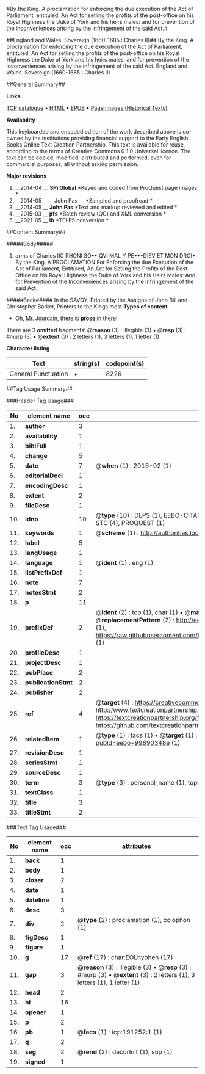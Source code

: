 #By the King. A proclamation for enforcing the due execution of the Act of Parliament, entituled, An Act for setling the profits of the post-office on his Royal Highness the Duke of York and his heirs males: and for prevention of the inconveniences arising by the infringement of the said Act.#

##England and Wales. Sovereign (1660-1685 : Charles II)##
By the King. A proclamation for enforcing the due execution of the Act of Parliament, entituled, An Act for setling the profits of the post-office on his Royal Highness the Duke of York and his heirs males: and for prevention of the inconveniences arising by the infringement of the said Act.
England and Wales. Sovereign (1660-1685 : Charles II)

##General Summary##

**Links**

[TCP catalogue](http://www.ota.ox.ac.uk/tcp/)  • 
[HTML](http://tei.it.ox.ac.uk/tcp/Texts-HTML/free/B19/B19596.html)  • 
[EPUB](http://tei.it.ox.ac.uk/tcp/Texts-EPUB/free/B19/B19596.epub) • 
[Page images (Historical Texts)](https://historicaltexts.jisc.ac.uk/eebo-99890348_191252e)

**Availability**

This keyboarded and encoded edition of the work described above is co-owned by the
    institutions providing financial support to the Early English Books Online Text Creation
    Partnership. This text is available for reuse, according to the terms of  Creative Commons 0 1.0 Universal
    licence. The text can be copied, modified, distributed and performed, even for commercial
    purposes, all without asking permission.

**Major revisions**

1. __2014-04 __ __SPi Global__ *Keyed and coded from ProQuest page images *
1. __2014-05 __ __John Pas __ *Sampled and proofread *
1. __2014-05 __ __John Pas__ *Text and markup reviewed and edited *
1. __2015-03 __ __pfs__ *Batch review (QC) and XML conversion *
1. __2021-05 __ __lb__ *TEI P5 conversion *

##Content Summary##

#####Body#####

1. arms of Charles IIC RHONI SO•• QVI MAL Y PE•••DIEV ET MON DROI• By the King. A PROCLAMATION For Enforcing the due Execution of the Act of Parliament, Entituled, An Act for Setling the Profits of the Post-Office on his Royal Highness the Duke of York and his Heirs Males: And for Prevention of the Inconveniences arising by the Infringement of the said Act.

#####Back#####
In the SAVOY, Printed by the Assigns of John Bill and Christopher Barker, Printers to the Kings most
**Types of content**

  * Oh, Mr. Jourdain, there is **prose** in there!

There are 3 **omitted** fragments! 
 @__reason__ (3) : illegible (3)  •  @__resp__ (3) : #murp (3)  •  @__extent__ (3) : 2 letters (1), 3 letters (1), 1 letter (1)

**Character listing**


|Text|string(s)|codepoint(s)|
|---|---|---|
|General Punctuation|•|8226|

##Tag Usage Summary##

###Header Tag Usage###

|No|element name|occ|attributes|
|---|---|---|---|
|1.|__author__|3||
|2.|__availability__|1||
|3.|__biblFull__|1||
|4.|__change__|5||
|5.|__date__|7| @__when__ (1) : 2016-02 (1)|
|6.|__editorialDecl__|1||
|7.|__encodingDesc__|1||
|8.|__extent__|2||
|9.|__fileDesc__|1||
|10.|__idno__|10| @__type__ (10) : DLPS (1), EEBO-CITATION (1), VID (1), EEBO-PROQUEST (1), OCLC (1), STC (4), PROQUEST (1)|
|11.|__keywords__|1| @__scheme__ (1) : http://authorities.loc.gov/ (1)|
|12.|__label__|5||
|13.|__langUsage__|1||
|14.|__language__|1| @__ident__ (1) : eng (1)|
|15.|__listPrefixDef__|1||
|16.|__note__|7||
|17.|__notesStmt__|2||
|18.|__p__|11||
|19.|__prefixDef__|2| @__ident__ (2) : tcp (1), char (1)  •  @__matchPattern__ (2) : ([0-9\-]+):([0-9IVX]+) (1), (.+) (1)  •  @__replacementPattern__ (2) : http://eebo.chadwyck.com/downloadtiff?vid=$1&page=$2 (1), https://raw.githubusercontent.com/textcreationpartnership/Texts/master/tcpchars.xml#$1 (1)|
|20.|__profileDesc__|1||
|21.|__projectDesc__|1||
|22.|__pubPlace__|2||
|23.|__publicationStmt__|2||
|24.|__publisher__|2||
|25.|__ref__|4| @__target__ (4) : https://creativecommons.org/publicdomain/zero/1.0/ (1), http://www.textcreationpartnership.org/docs/. (1), https://textcreationpartnership.org/faq/#faq05 (1), https://github.com/textcreationpartnership (1)|
|26.|__relatedItem__|1| @__type__ (1) : facs (1)  •  @__target__ (1) : https://data.historicaltexts.jisc.ac.uk/view?pubId=eebo-99890348e (1)|
|27.|__revisionDesc__|1||
|28.|__seriesStmt__|1||
|29.|__sourceDesc__|1||
|30.|__term__|3| @__type__ (3) : personal_name (1), topical_term (1), geographic_name (1)|
|31.|__textClass__|1||
|32.|__title__|3||
|33.|__titleStmt__|2||


###Text Tag Usage###

|No|element name|occ|attributes|
|---|---|---|---|
|1.|__back__|1||
|2.|__body__|1||
|3.|__closer__|2||
|4.|__date__|1||
|5.|__dateline__|1||
|6.|__desc__|3||
|7.|__div__|2| @__type__ (2) : proclamation (1), colophon (1)|
|8.|__figDesc__|1||
|9.|__figure__|1||
|10.|__g__|17| @__ref__ (17) : char:EOLhyphen (17)|
|11.|__gap__|3| @__reason__ (3) : illegible (3)  •  @__resp__ (3) : #murp (3)  •  @__extent__ (3) : 2 letters (1), 3 letters (1), 1 letter (1)|
|12.|__head__|2||
|13.|__hi__|16||
|14.|__opener__|1||
|15.|__p__|2||
|16.|__pb__|1| @__facs__ (1) : tcp:191252:1 (1)|
|17.|__q__|2||
|18.|__seg__|2| @__rend__ (2) : decorInit (1), sup (1)|
|19.|__signed__|1||
